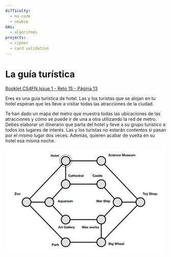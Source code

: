```yaml
---
difficulty:
  - no-code
  - newbie
OAs:
  - algoritmos
projects:
  - cipher
  - card validation
---
```


# La guía turística

[Booklet CS4FN Issue 1 - Reto 15 - Página 13](https://cs4fndownloads.files.wordpress.com/2016/02/cs4fnpuzzlebook11.pdf)

Eres es una guía turística de hotel. Las y los turistas que se alojan en tu
hotel esperan que les lleve a visitar todas las atracciones de la ciudad.

Te han dado un mapa del metro que muestra todas las ubicaciones de las
atracciones y cómo se puede ir de una a otra utilizando la red de metro. Debes
elaborar un itinerario que parta del hotel y lleve a su grupo turístico a todos
los lugares de interés. Las y los turistas no estarán contentos si pasan por el
mismo lugar dos veces. Además, quieren acabar de vuelta en su hotel esa misma
noche.

![Mapa del metro](./metro-map.jpg)
